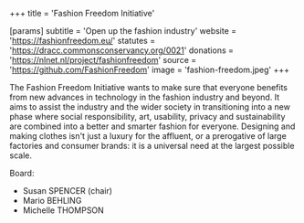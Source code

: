 +++
title = 'Fashion Freedom Initiative'

[params]
    subtitle = 'Open up the fashion industry'
    website = 'https://fashionfreedom.eu/'
    statutes = 'https://dracc.commonsconservancy.org/0021'
    donations = 'https://nlnet.nl/project/fashionfreedom'
    source = 'https://github.com/FashionFreedom'
    image = 'fashion-freedom.jpeg'
+++

The Fashion Freedom Initiative wants to make sure that everyone benefits from new advances in technology in the fashion industry and beyond. It aims to assist the industry and the wider society in transitioning into a new phase where social responsibility, art, usability, privacy and sustainability are combined into a better and smarter fashion for everyone. Designing and making clothes isn't just a luxury for the affluent, or a prerogative of large factories and consumer brands: it is a universal need at the largest possible scale.

Board:
 * Susan SPENCER (chair)
 * Mario BEHLING
 * Michelle THOMPSON
